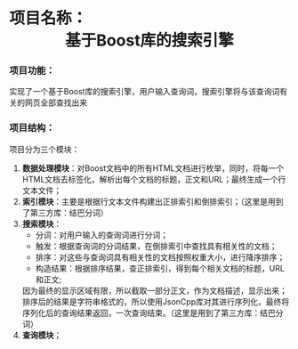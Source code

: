 <h1>项目名称： <center>基于Boost库的搜索引擎</center></h1>
<p>
<h3>项目功能：</h3>
       <p>实现了一个基于Boost库的搜索引擎，用户输入查询词，搜索引擎将与该查询词有关的网页全部查找出来

<h3>项目结构：</h3>
        <p>项目分为三个模块：
       <ol>
            <li> <b>数据处理模块</b>：对Boost文档中的所有HTML文档进行枚举，同时，将每一个HTML文档去标签化，解析出每个文档的标题，正文和URL；最终生成一个行文本文件；</li> 
            <li> <b>索引模块</b>：主要是根据行文本文件构建出正排索引和倒排索引；（这里是用到了第三方库：结巴分词）</li> 
           <li> <b>搜索模块</b>：
                  <ul>
                        <li>分词：对用户输入的查询词进行分词；</li> 
                        <li> 触发：根据查询词的分词结果，在倒排索引中查找具有相关性的文档；</li> 
                        <li> 排序：对这些与查询词具有相关性的文档按照权重大小，进行降序排序；</li> 
                        <li> 构造结果：根据排序结果，查正排索引，得到每个相关文档的标题，URL和正文;</li> 
                   </ul>
                因为最终的显示区域有限，所以截取一部分正文，作为文档描述，显示出来；排序后的结果是字符串格式的，所以使用JsonCpp库对其进行序列化，最终将序列化后的查询结果返回，一次查询结束。（这里是用到了第三方库：结巴分词）</li> 
            <li> <b>查询模块</b>；</li> 
       </ol>
